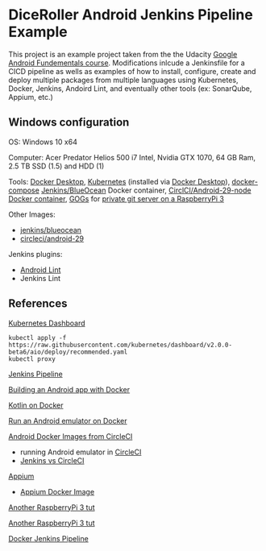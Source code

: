 # DiceRoller Android Jenkins Pipeline Example

This project is an example project taken from the the Udacity [Google Android Fundementals course](https://www.udacity.com/course/new-android-fundamentals). Modifications inlcude a Jenkinsfile for a CICD pipeline as wells as examples of how to install, configure, create and deploy multiple packages from multiple languages using Kubernetes, Docker, Jenkins, Andoird Lint, and eventually other tools (ex: SonarQube, Appium, etc.)

## Windows configuration
OS: Windows 10 x64

Computer: Acer Predator Helios 500 i7 Intel, Nvidia GTX 1070, 64 GB Ram, 2.5 TB SSD (1.5) and HDD (1)

Tools: [Docker Desktop](https://www.docker.com/products/docker-desktop), [Kubernetes](https://kubernetes.io/) (installed via [Docker Desktop](https://collabnix.com/kubernetes-dashboard-on-docker-desktop-for-windows-2-0-0-3-in-2-minutes/)), [docker-compose](https://docs.docker.com/compose/gettingstarted/) [Jenkins/BlueOcean](https://hub.docker.com/r/jenkinsci/blueocean) Docker container, [CirclCI/Android-29-node](https://hub.docker.com/r/circleci/android) [Docker container](https://circleci.com/docs/2.0/circleci-images/), [GOGs](https://gogs.io/) for [private git server on a RaspberryPi 3](https://www.techcoil.com/blog/setting-up-your-own-raspberry-pi-3-git-server-with-go-git-service-gogs-and-raspbian-stretch-lite/)

Other Images:
- [jenkins/blueocean](https://hub.docker.com/r/jenkins/blueocean)
- [circleci/android-29](https://hub.docker.com/r/circleci/android)

Jenkins plugins:
- [Android Lint](https://wiki.jenkins.io/display/JENKINS/Android+Lint+Plugin)
- Jenkins Lint



## References

[Kubernetes Dashboard](https://kubernetes.io/docs/tasks/access-application-cluster/web-ui-dashboard/
)
```
kubectl apply -f https://raw.githubusercontent.com/kubernetes/dashboard/v2.0.0-beta6/aio/deploy/recommended.yaml
kubectl proxy
```

[Jenkins Pipeline](https://jenkins.io/doc/book/pipeline/docker/)

[Building an Android app with Docker](https://medium.com/@AndreSand/building-android-with-docker-8dbf717f54d4)

[Kotlin on Docker](https://blog.baens.net/posts/step-by-step-kotlin/)

[Run an Android emulator on Docker](https://medium.com/@AndreSand/android-emulator-on-docker-container-f20c49b129ef)

[Android Docker Images from CircleCI](https://github.com/CircleCI-Public/circleci-dockerfiles)
- running Android emulator in [CircleCI](https://fovea.cc/blog/index.php/circleci-calabash/) 
- [Jenkins vs CircleCI](https://medium.com/@sandeepqaops/circleci-appium-android-emulators-not-exactly-a-match-made-in-heaven-938110612f4d)

[Appium](http://appium.io/)
- [Appium Docker Image](https://hub.docker.com/r/appium/appium/)

[Another RaspberryPi 3 tut](https://pimylifeup.com/raspberry-pi-gogs/)

[Another RaspberryPi 3 tut](https://dev.to/_lunacy_/private-github-with-gogs-and-raspberry-pi-46m3)

[Docker Jenkins Pipeline](https://medium.com/@hakdogan/an-end-to-end-tutorial-to-continuous-integration-and-continuous-delivery-by-dockerize-jenkins-f5b9b45b610d)